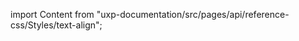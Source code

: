 
import Content from "uxp-documentation/src/pages/api/reference-css/Styles/text-align";

<Content query="product=photoshop"/>
